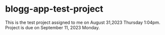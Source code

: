 # blogg-app-test-project
This is the test project assigned to me on August 31,2023 Thursday 1:04pm. Project is due on September 11, 2023 Monday. 
